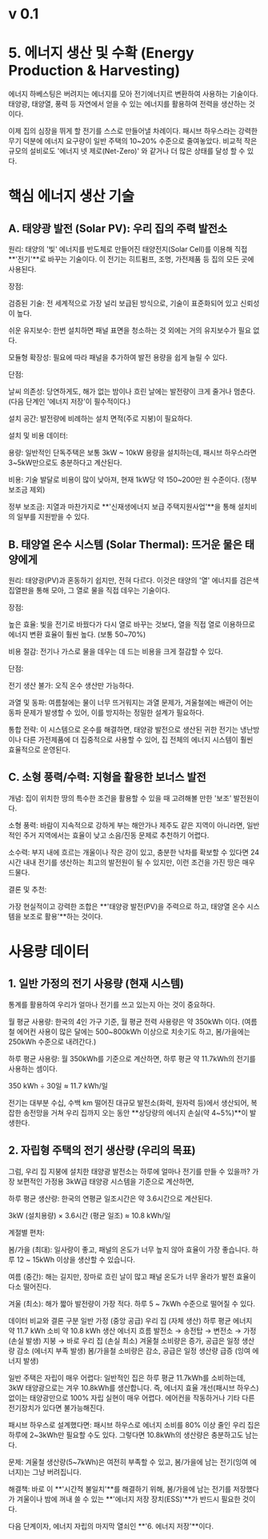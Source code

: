 # v 0.1

# 5. 에너지 생산 및 수확 (Energy Production & Harvesting)
에너지 하베스팅은 버려지는 에너지를 모아 전기에너지르 변환하여 사용하는 기술이다.
태양광, 태양열, 풍력 등 자연에서 얻을 수 있는 에너지를 활용하여 전력을 생산하는 것이다.

이제 집의 심장을 뛰게 할 전기를 스스로 만들어낼 차례이다.
패시브 하우스라는 강력한 무기 덕분에 에너지 요구량이 일반 주택의 10~20% 수준으로 줄여놓았다.
비교적 작은 규모의 설비로도 '에너지 넷 제로(Net-Zero)' 와 같거나 더 많은 상태를 달성 할 수 있다.




# 핵심 에너지 생산 기술
## A. 태양광 발전 (Solar PV): 우리 집의 주력 발전소
원리: 태양의 '빛' 에너지를 반도체로 만들어진 태양전지(Solar Cell)를 이용해 직접 **'전기'**로 바꾸는 기술이다. 이 전기는 히트펌프, 조명, 가전제품 등 집의 모든 곳에 사용된다.

장점:

검증된 기술: 전 세계적으로 가장 널리 보급된 방식으로, 기술이 표준화되어 있고 신뢰성이 높다.

쉬운 유지보수: 한번 설치하면 패널 표면을 청소하는 것 외에는 거의 유지보수가 필요 없다.

모듈형 확장성: 필요에 따라 패널을 추가하여 발전 용량을 쉽게 늘릴 수 있다.

단점:

날씨 의존성: 당연하게도, 해가 없는 밤이나 흐린 날에는 발전량이 크게 줄거나 멈춘다. (다음 단계인 '에너지 저장'이 필수적이다.)

설치 공간: 발전량에 비례하는 설치 면적(주로 지붕)이 필요하다.

설치 및 비용 데이터:

용량: 일반적인 단독주택은 보통 3kW ~ 10kW 용량을 설치하는데, 패시브 하우스라면 3~5kW만으로도 충분하다고 계산된다.

비용: 기술 발달로 비용이 많이 낮아져, 현재 1kW당 약 150~200만 원 수준이다. (정부 보조금 제외)

정부 보조금: 지열과 마찬가지로 **'신재생에너지 보급 주택지원사업'**을 통해 설치비의 일부를 지원받을 수 있다.

## B. 태양열 온수 시스템 (Solar Thermal): 뜨거운 물은 태양에게
원리: 태양광(PV)과 혼동하기 쉽지만, 전혀 다르다. 이것은 태양의 '열' 에너지를 검은색 집열판을 통해 모아, 그 열로 물을 직접 데우는 기술이다.

장점:

높은 효율: 빛을 전기로 바꿨다가 다시 열로 바꾸는 것보다, 열을 직접 열로 이용하므로 에너지 변환 효율이 훨씬 높다. (보통 50~70%)

비용 절감: 전기나 가스로 물을 데우는 데 드는 비용을 크게 절감할 수 있다.

단점:

전기 생산 불가: 오직 온수 생산만 가능하다.

과열 및 동파: 여름철에는 물이 너무 뜨거워지는 과열 문제가, 겨울철에는 배관이 어는 동파 문제가 발생할 수 있어, 이를 방지하는 정밀한 설계가 필요하다.

통합 전략: 이 시스템으로 온수를 해결하면, 태양광 발전으로 생산된 귀한 전기는 냉난방이나 다른 가전제품에 더 집중적으로 사용할 수 있어, 집 전체의 에너지 시스템이 훨씬 효율적으로 운영된다.

## C. 소형 풍력/수력: 지형을 활용한 보너스 발전
개념: 집이 위치한 땅의 특수한 조건을 활용할 수 있을 때 고려해볼 만한 '보조' 발전원이다.

소형 풍력: 바람이 지속적으로 강하게 부는 해안가나 제주도 같은 지역이 아니라면, 일반적인 주거 지역에서는 효율이 낮고 소음/진동 문제로 추천하기 어렵다.

소수력: 부지 내에 흐르는 개울이나 작은 강이 있고, 충분한 낙차를 확보할 수 있다면 24시간 내내 전기를 생산하는 최고의 발전원이 될 수 있지만, 이런 조건을 가진 땅은 매우 드물다.

결론 및 추천:

가장 현실적이고 강력한 조합은 **'태양광 발전(PV)을 주력으로 하고, 태양열 온수 시스템을 보조로 활용'**하는 것이다.

# 사용량 데이터

## 1. 일반 가정의 전기 사용량 (현재 시스템)
통계를 활용하여 우리가 얼마나 전기를 쓰고 있는지 아는 것이 중요하다.

월 평균 사용량: 한국의 4인 가구 기준, 월 평균 전력 사용량은 약 350kWh 이다. (여름철 에어컨 사용이 많은 달에는 500~800kWh 이상으로 치솟기도 하고, 봄/가을에는 250kWh 수준으로 내려간다.)

하루 평균 사용량: 월 350kWh를 기준으로 계산하면, 하루 평균 약 11.7kWh의 전기를 사용하는 셈이다.

350 kWh ÷ 30일 ≈ 11.7 kWh/일

전기는 대부분 수십, 수백 km 떨어진 대규모 발전소(화력, 원자력 등)에서 생산되어, 복잡한 송전망을 거쳐 우리 집까지 오는 동안 **상당량의 에너지 손실(약 4~5%)**이 발생한다.

## 2. 자립형 주택의 전기 생산량 (우리의 목표)
그럼, 우리 집 지붕에 설치한 태양광 발전소는 하루에 얼마나 전기를 만들 수 있을까? 가장 보편적인 가정용 3kW급 태양광 시스템을 기준으로 계산하면,

하루 평균 생산량: 한국의 연평균 일조시간은 약 3.6시간으로 계산된다.

3kW (설치용량) × 3.6시간 (평균 일조) ≈ 10.8 kWh/일

계절별 편차:

봄/가을 (최대): 일사량이 좋고, 패널의 온도가 너무 높지 않아 효율이 가장 좋습니다. 하루 12 ~ 15kWh 이상을 생산할 수 있습니다.

여름 (중간): 해는 길지만, 장마로 흐린 날이 많고 패널 온도가 너무 올라가 발전 효율이 다소 떨어진다.

겨울 (최소): 해가 짧아 발전량이 가장 적다. 하루 5 ~ 7kWh 수준으로 떨어질 수 있다.

데이터 비교와 결론
구분	일반 가정 (중앙 공급)	우리 집 (자체 생산)
하루 평균 에너지	약 11.7 kWh 소비	약 10.8 kWh 생산
에너지 흐름	발전소 → 송전탑 → 변전소 → 가정 (손실 발생)	지붕 → 바로 우리 집 (손실 최소)
겨울철	소비량은 증가, 공급은 일정	생산량 감소 (에너지 부족 발생)
봄/가을철	소비량은 감소, 공급은 일정	생산량 급증 (잉여 에너지 발생)

일반 주택은 자립이 매우 어렵다: 일반적인 집은 하루 평균 11.7kWh를 소비하는데, 3kW 태양광으로는 겨우 10.8kWh를 생산합니다. 즉, 에너지 효율 개선(패시브 하우스) 없이는 태양광만으로 100% 자립 실현이 매우 어렵다. 에어컨을 작동하거나 기타 다른 전기장치가 있다면 불가능해진다.

패시브 하우스로 설계했다면: 패시브 하우스로 에너지 소비를 80% 이상 줄인 우리 집은 하루에 2~3kWh만 필요할 수도 있다. 그렇다면 10.8kWh의 생산량은 충분하고도 남는다.

문제: 겨울철 생산량(5~7kWh)은 여전히 부족할 수 있고, 봄/가을에 남는 전기(잉여 에너지)는 그냥 버려집니다.

해결책: 바로 이 **'시간적 불일치'**를 해결하기 위해, 봄/가을에 남는 전기를 저장했다가 겨울이나 밤에 꺼내 쓸 수 있는 **'에너지 저장 장치(ESS)'**가 반드시 필요한 것이다.


다음 단계이자, 에너지 자립의 마지막 열쇠인 **'6. 에너지 저장'**이다.
